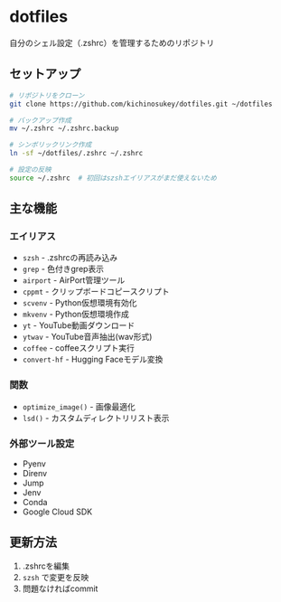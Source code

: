 # dotfiles

自分のシェル設定（.zshrc）を管理するためのリポジトリ

## セットアップ

```bash
# リポジトリをクローン
git clone https://github.com/kichinosukey/dotfiles.git ~/dotfiles

# バックアップ作成
mv ~/.zshrc ~/.zshrc.backup

# シンボリックリンク作成
ln -sf ~/dotfiles/.zshrc ~/.zshrc

# 設定の反映
source ~/.zshrc  # 初回はszshエイリアスがまだ使えないため
```

## 主な機能

### エイリアス
- `szsh` - .zshrcの再読み込み
- `grep` - 色付きgrep表示
- `airport` - AirPort管理ツール
- `cppmt` - クリップボードコピースクリプト
- `scvenv` - Python仮想環境有効化
- `mkvenv` - Python仮想環境作成
- `yt` - YouTube動画ダウンロード
- `ytwav` - YouTube音声抽出(wav形式)
- `coffee` - coffeeスクリプト実行
- `convert-hf` - Hugging Faceモデル変換

### 関数
- `optimize_image()` - 画像最適化
- `lsd()` - カスタムディレクトリリスト表示

### 外部ツール設定
- Pyenv
- Direnv
- Jump
- Jenv
- Conda
- Google Cloud SDK

## 更新方法

1. .zshrcを編集
2. `szsh` で変更を反映
3. 問題なければcommit